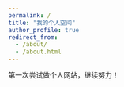 ```yaml
---
permalink: /
title: "我的个人空间"
author_profile: true
redirect_from: 
  - /about/
  - /about.html
---
```



第一次尝试做个人网站，继续努力！
